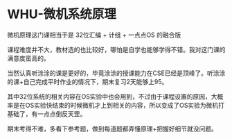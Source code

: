 # WHU-微机系统原理
微机原理这门课相当于是 32位汇编 + 计组 + 一点点OS 的融合版

课程难度并不大，教材选的也比较好，哪怕是自学也能够学得不错。我对这门课的满意度蛮高的。

当然认真听涂涂的课是更好的，毕竟涂涂的授课能力在CSE已经是顶峰了。听涂涂的课+自己完成平时作业的情况下，期末复习2天能够上95。

其中32位系统的相关内容在OS实验中也会用到，不过由于课程设置的原因，大概率是在OS实验快结束的时候微机才上到相关的内容，所以变成了OS实验为微机打基础了，有一点点倒反天罡。

期末考得不难，多看下参考题，做到每道题都弄懂原理+把握好细节就没问题。
